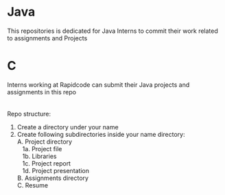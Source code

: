 # Java
This repositories is dedicated for Java Interns to commit their work related to assignments and Projects 

# C<br/>
Interns working at Rapidcode can submit their Java projects and assignments in this repo<br/>
<br/>
<br/>
Repo structure:
<br/>
1. Create a directory under your name<br/>
2. Create following subdirectories inside your name directory:<br/>
     A. Project directory<br/>
         &nbsp;&nbsp; 1a. Project file<br/>
         &nbsp;&nbsp; 1b. Libraries<br/>
         &nbsp;&nbsp; 1c. Project report<br/>
         &nbsp;&nbsp; 1d. Project presentation<br/>
     B. Assignments directory<br/>
     C. Resume<br/>
